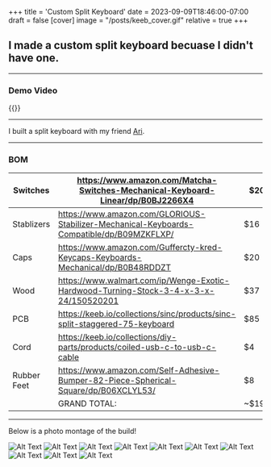 +++
title = 'Custom Split Keyboard'
date = 2023-09-09T18:46:00-07:00
draft = false
[cover]
    image = "/posts/keeb_cover.gif"
    relative = true
+++

## I made a custom split keyboard becuase I didn't have one. 
---
### Demo Video

{{<youtube rvtPBNVsV0k>}}

---

I built a split keyboard with my friend 
[Ari](https://github.com/AriYoung00). 


---
### BOM

| Switches | https://www.amazon.com/Matcha-Switches-Mechanical-Keyboard-Linear/dp/B0BJ2266X4 | $20 |
| --- | --- | --- |
| Stablizers | https://www.amazon.com/GLORIOUS-Stabilizer-Mechanical-Keyboards-Compatible/dp/B09MZKFLXP/ | $16 |
| Caps | https://www.amazon.com/Guffercty-kred-Keycaps-Keyboards-Mechanical/dp/B0B48RDDZT | $20 |
| Wood | https://www.walmart.com/ip/Wenge-Exotic-Hardwood-Turning-Stock-3-4-x-3-x-24/150520201 | $37 |
| PCB | https://keeb.io/collections/sinc/products/sinc-split-staggered-75-keyboard | $85 |
| Cord | https://keeb.io/collections/diy-parts/products/coiled-usb-c-to-usb-c-cable | $4 |
| Rubber Feet | https://www.amazon.com/Self-Adhesive-Bumper-82-Piece-Spherical-Square/dp/B06XCLYL53/ | $8 |
|  | GRAND TOTAL:  | ~$190 |
---
Below is a photo montage of the build!

![Alt Text](/posts/keeb_1.jpg)
![Alt Text](/posts/keeb_2.jpg)
![Alt Text](/posts/keeb_3.jpg)
![Alt Text](/posts/keeb_4.jpg)
![Alt Text](/posts/keeb_5.jpg)
![Alt Text](/posts/keeb_6.jpg)
![Alt Text](/posts/keeb_7.jpg)
![Alt Text](/posts/keeb_8.jpg)
![Alt Text](/posts/keeb_9.jpeg)
![Alt Text](/posts/keeb_10.jpg)



